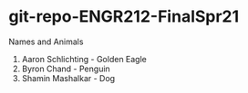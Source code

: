 # git-repo-ENGR212-FinalSpr21
Names and Animals

1. Aaron Schlichting - Golden Eagle
2. Byron Chand - Penguin
3. Shamin Mashalkar - Dog
